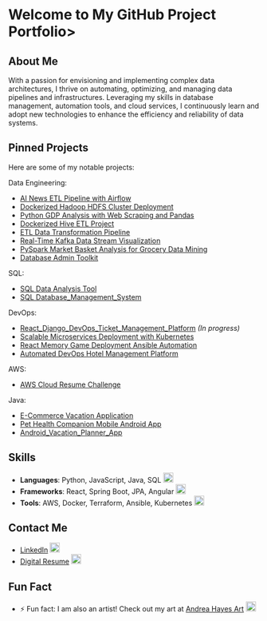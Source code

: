 

# Welcome to My GitHub Project Portfolio>

## About Me

With a passion for envisioning and implementing complex data architectures, I thrive on automating, optimizing, and managing data pipelines and infrastructures. Leveraging my skills in database management, automation tools, and cloud services, I continuously learn and adopt new technologies to enhance the efficiency and reliability of data systems. 

## Pinned Projects
Here are some of my notable projects:

Data Engineering: 
- [AI News ETL Pipeline with Airflow](https://github.com/NikkaLuna/AI-News-ETL-Pipeline-with-Airflow)
- [Dockerized Hadoop HDFS Cluster Deployment](https://github.com/NikkaLuna/Dockerized_Hadoop_HDFS_Cluster_Deployment)
- [Python GDP Analysis with Web Scraping and Pandas](https://github.com/NikkaLuna/Python-based-Web-Scraping-Data-Processing-for-GDP-Analysis/tree/main)
- [Dockerized Hive ETL Project](https://github.com/NikkaLuna/Hive_Docker_ETL_Pipeline/tree/main)
- [ETL Data Transformation Pipeline](https://github.com/NikkaLuna/ETL_Data_Transformation_Pipeline)
- [Real-Time Kafka Data Stream Visualization](https://github.com/NikkaLuna/Real_Time_Kafka_Data_Stream_Visualization/tree/main)
- [PySpark Market Basket Analysis for Grocery Data Mining](https://github.com/NikkaLuna/PySpark_Market_Basket_Analysis_for_Grocery_Data_Mining/tree/main)
- [Database Admin Toolkit](https://github.com/NikkaLuna/Database_Automation_Scripts)

SQL:
- [SQL Data Analysis Tool](https://github.com/NikkaLuna/DVD-Rental-SQL-Data-Analysis-Export-Tool)
- [SQL Database_Management_System](https://github.com/NikkaLuna/SQL_Database_Management_System)


DevOps: 
- [React_Django_DevOps_Ticket_Management_Platform](https://github.com/NikkaLuna/Automated_DevOps_Incident_Management_Platform) *(In progress)*
- [Scalable Microservices Deployment with Kubernetes](https://github.com/NikkaLuna/Scalable_Microservices_Deployment_with_Kubernetes)
- [React Memory Game Deployment Ansible Automation](https://github.com/NikkaLuna/React_Memory_Game_Deployment_Ansible_Automation)
- [Automated DevOps Hotel Management Platform](https://github.com/NikkaLuna/Automated_DevOps_Hotel_Management_Platform)

AWS:
- [AWS Cloud Resume Challenge](https://github.com/NikkaLuna/Cloud_Resume_Challenge)

  
Java: 
- [E-Commerce Vacation Application](https://github.com/NikkaLuna/ECommerceApplication_SpringBoot_JPA_Angular_Hibernate)
- [Pet Health Companion Mobile Android App](https://github.com/NikkaLuna/Pet_Health_Companion_Android_App)
- [Android_Vacation_Planner_App](https://github.com/NikkaLuna/Android_Vacation_Planner_App)



## Skills
- **Languages**: Python, JavaScript, Java, SQL <img src="https://github.githubassets.com/images/icons/emoji/unicode/2615.png?v8" width="20"/>
- **Frameworks**: React, Spring Boot, JPA, Angular <img src="https://github.githubassets.com/images/icons/emoji/unicode/1f331.png?v8" width="20"/>
- **Tools**: AWS, Docker, Terraform, Ansible, Kubernetes <img src="https://github.githubassets.com/images/icons/emoji/unicode/1f433.png?v8" width="20"/>

## Contact Me
- [LinkedIn](https://www.linkedin.com/in/andrea-hayes-msml/) <img src="https://github.githubassets.com/images/icons/emoji/unicode/1f517.png?v8" width="20"/>
- [Digital Resume](https://andreahayes-cloudresumechallenge.com/) <img src="https://github.githubassets.com/images/icons/emoji/unicode/1f4c4.png?v8" width="20"/>

## Fun Fact
- ⚡ Fun fact: I am also an artist! Check out my art at [Andrea Hayes Art](https://andreachristinehayes.wixsite.com/andreahayesart/) <img src="https://github.githubassets.com/images/icons/emoji/unicode/1f3a8.png?v8" width="20"/>
